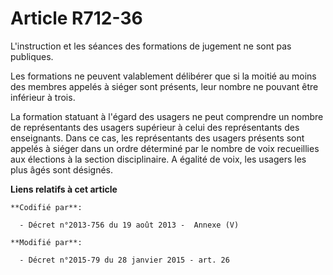 # Article R712-36

L'instruction et les séances des formations de jugement ne sont pas publiques.

Les formations ne peuvent valablement délibérer que si la moitié au moins des membres appelés à siéger sont présents, leur
nombre ne pouvant être inférieur à trois.

La formation statuant à l'égard des usagers ne peut comprendre un nombre de représentants des usagers supérieur à celui des
représentants des enseignants. Dans ce cas, les représentants des usagers présents sont appelés à siéger dans un ordre
déterminé par le nombre de voix recueillies aux élections à la section disciplinaire. A égalité de voix, les usagers les plus
âgés sont désignés.

**Liens relatifs à cet article**

	**Codifié par**:

	  - Décret n°2013-756 du 19 août 2013 -  Annexe (V)

	**Modifié par**:

	  - Décret n°2015-79 du 28 janvier 2015 - art. 26
